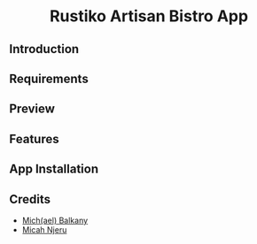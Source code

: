 # <h1 align="center"> Rustiko Artisan Bistro App </h1>

## Introduction

## Requirements

## Preview

## Features

## App Installation

## Credits

- [Mich(ael) Balkany](https://github.com/michbalkany)
- [Micah Njeru](https://github.com/MicahNjeru)

